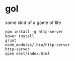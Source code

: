 gol
===

some kind of a game of life
```
npm install -g http-server
bower install
grunt
node_modules/.bin/http-server
http-server
open dest/index.html
```

